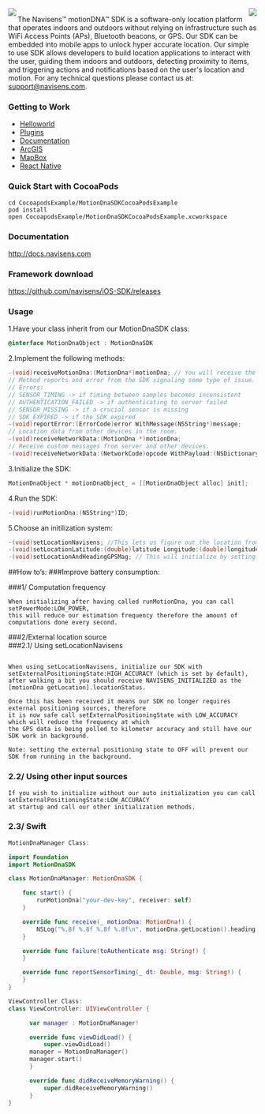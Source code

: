 

<img align="left"  src="https://miro.medium.com/fit/c/240/240/1*w3dfg7v3CuRXchzrjwqOOw.png">
<img align="right" src="https://camo.githubusercontent.com/b39d4ce762b8b1de914b2c8e338f9ad95ad1cf20/68747470733a2f2f7777772e6e61766973656e732e636f6d2f696d672f686f772d646f65732d69742d776f726b2d6d6f62696c652e676966">

The Navisens™ motionDNA™ SDK is a software-only location platform that operates indoors and outdoors without relying on infrastructure such as WiFi Access Points (APs), Bluetooth beacons, or GPS. Our SDK can be embedded into mobile apps to unlock hyper accurate location. Our simple to use SDK allows developers to build location applications to interact with the user, guiding them indoors and outdoors, detecting proximity to items, and triggering actions and notifications based on the user's location and motion. For any technical questions please contact us at: support@navisens.com.

### Getting to Work
* [Helloworld](https://github.com/navisens/iOS-app-helloworld)
* [Plugins](https://github.com/navisens/NaviDocs/blob/master/BEER.iOS.md)
* [Documentation](https://github.com/navisens/NaviDocs/blob/master/API.iOS.md)
* [ArcGIS](https://github.com/navisens/ios-arcgis-motiondna-integration)
* [MapBox](https://github.com/navisens/ios-mapbox-motiondna-integration)
* [React Native](https://github.com/navisens/react-native-helloworld)

### Quick Start with CocoaPods

```
cd CocoapodsExample/MotionDnaSDKCocoaPodsExample
pod install
open CocoapodsExample/MotionDnaSDKCocoaPodsExample.xcworkspace
```

### Documentation

http://docs.navisens.com

### Framework download

https://github.com/navisens/iOS-SDK/releases

### Usage
1.Have your class inherit from our MotionDnaSDK class: 
```objectivec
@interface MotionDnaObject : MotionDnaSDK
```
2.Implement the following methods: 
```objectivec
-(void)receiveMotionDna:(MotionDna*)motionDna; // You will receive the data from this method.
// Method reports and error from the SDK signaling some type of issue.
// Errors:
// SENSOR_TIMING -> if timing between samples becomes inconsistent
// AUTHENTICATION_FAILED -> if authenticating to server failed
// SENSOR_MISSING -> if a crucial sensor is missing
// SDK_EXPIRED -> if the SDK expired
-(void)reportError:(ErrorCode)error WithMessage(NSString*)message;
// Location data from other devices in the room.
-(void)receiveNetworkData:(MotionDna *)motionDna;
// Receive custom messages from server and other devices.
-(void)receiveNetworkData:(NetworkCode)opcode WithPayload:(NSDictionary *)payload;
```
3.Initialize the SDK: 
```objectivec
MotionDnaObject * motionDnaObject_ = [[MotionDnaObject alloc] init];
```
4.Run the SDK: 
```objectivec
-(void)runMotionDna:(NSString*)ID;
```
5.Choose an initilization system: 
```objectivec
-(void)setLocationNavisens; //This lets us figure out the location from our prioprietary sensor fusion algorithms (may require walking 1-2 blocks) (recommended).
-(void)setLocationLatitude:(double)latitude Longitude:(double)longitude AndHeadingInDegrees:(double)heading; // This allows you to enter a start location and heading.
-(void)setLocationAndHeadingGPSMag; // This will initialize by setting the position to the latest GPS position and magnetic heading.
```

##How to’s:
###Improve battery consumption:

###1/ Computation frequency

```
When initializing after having called runMotionDna, you can call setPowerMode:LOW_POWER,
this will reduce our estimation frequency therefore the amount of computations done every second.

```
###2/External location source<br/>
###2.1/ Using setLocationNavisens
```

When using setLocationNavisens, initialize our SDK with setExternalPositioningState:HIGH_ACCURACY (which is set by default),
after walking a bit you should receive NAVISENS_INITIALIZED as the [motionDna getLocation].locationStatus.

Once this has been received it means our SDK no longer requires external positioning sources, therefore
it is now safe call setExternalPositioningState with LOW_ACCURACY which will reduce the frequency at which
the GPS data is being polled to kilometer accuracy and still have our SDK work in background.

Note: setting the external positioning state to OFF will prevent our SDK from running in the background.

```
### 2.2/ Using other input sources
```
If you wish to initialize without our auto initialization you can call setExternalPositioningState:LOW_ACCURACY
at startup and call our other initialization methods.

```
### 2.3/ Swift

```swift
MotionDnaManager Class:

import Foundation
import MotionDnaSDK

class MotionDnaManager: MotionDnaSDK {

    func start() {
        runMotionDna("your-dev-key", receiver: self)
    }

    override func receive(_ motionDna: MotionDna!) {
        NSLog("%.8f %.8f %.8f %.8f\n", motionDna.getLocation().heading, motionDna.getLocation().localLocation.x, motionDna.getLocation().localLocation.y, motionDna.getLocation().localLocation.z)
    }

    override func failure(toAuthenticate msg: String!) {
    }

    override func reportSensorTiming(_ dt: Double, msg: String!) {
    }
}

ViewController Class:
class ViewController: UIViewController {

      var manager : MotionDnaManager!

      override func viewDidLoad() {
      	  super.viewDidLoad()
	  manager = MotionDnaManager()
	  manager.start()
      }

      override func didReceiveMemoryWarning() {
      	  super.didReceiveMemoryWarning()
      }
}

```
